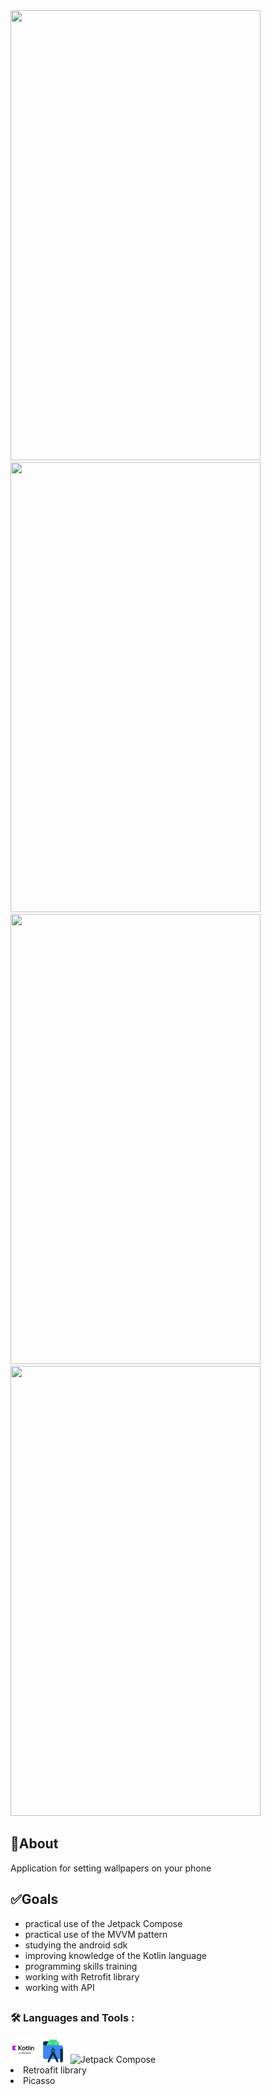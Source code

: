 <div>
  <img src="https://i.ibb.co/SN6qTGF/zdrbp6-H7oi-5gz0-Yc4hm8v1gu-LL95-Bv0jw-Up29-Weecsnhf-TYHFGb-WBa-XE648y8-ZJSq-Z9s-BVYAcm-D7-Cuil-MX3.jpg" width="400" height="720"/>&nbsp;
  <img src="https://i.ibb.co/GnRsvN9/Sk-LPRz5dv-Vg-PUVl-Kv-M1sf-R-WJz3-Wfm-IGPKohsfa4y-STMW5i-Yo-EXyga0-APAi-Ea-K2-Mhr-VPJd-STD21b0s-X2-Z.jpg"width="400" height="720"/>&nbsp;
  <img src="https://i.ibb.co/zbt3zsL/q-OWto-HAk-OX37-I5n-Mk0x-NWLJ57trl-IEBQFUTLw-Dc-QAzv-CDc-Y-au6-Gb-Km-Zsc5k-r-HR8-W7mxpfu-Tgmz0-DK3k.jpg" width="400" height="720"/>&nbsp;
  <img src="https://i.ibb.co/1zNpxW0/Sfm6-Htfq00-Qt-FVPUv57-Xkcbab-Ty-CK8-Il-WJwb-KYVYdd6o8-W4-YLoyit-MV3sd-RWy7wx6-Pf7ljd1i-X-BXTyh-B-TR.jpg" width="400" height="720"/>&nbsp;
</div>


## :triangular_flag_on_post:About
Application for setting wallpapers on your phone
## :white_check_mark:Goals
<ul>
    <li>practical use of the Jetpack Compose</li>
    <li>practical use of the MVVM pattern</li>
  <li>studying the android sdk</li>
    <li>improving knowledge of the Kotlin language</li>
    <li>programming skills training</li>
  <li>working with Retrofit library</li>
  <li>working with API</li>
</ul>

##
### :hammer_and_wrench: Languages and Tools :
<div>
  <img src="https://github.com/devicons/devicon/blob/master/icons/kotlin/kotlin-original-wordmark.svg" title="Kotlin" alt="Java" width="40" height="40"/>&nbsp;
  <img src="https://github.com/devicons/devicon/blob/master/icons/androidstudio/androidstudio-original.svg" title="AndroidStudio"  alt="AndroidStudio" width="40"
  <img src="https://tabris.com/wp-content/uploads/2021/06/jetpack-compose-icon_RGB.png" title="Jetpack Compose"  alt="Jetpack Compose" width="40" height="40"/>&nbsp;
  <img src="https://tabris.com/wp-content/uploads/2021/06/jetpack-compose-icon_RGB.png" title="Jetpack Compose"  alt="Jetpack Compose" width="40" height="40"/>&nbsp;

</div>
<li>Retroafit library</li>
<li>Picasso</li>
